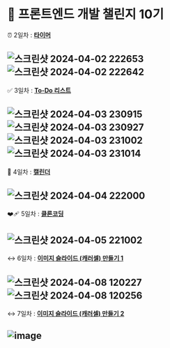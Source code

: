 # :seedling: 프론트엔드 개발 챌린지 10기

:alarm_clock: 2일차 : [**타이머**](https://yoonjeongyoo.github.io/frontend-challenge-project/02_Conutdown_Timer/timer.html)

![스크린샷 2024-04-02 222653](https://github.com/YoonjeongYoo/frontend-challenge-project/assets/145105916/2779be51-798a-484b-af6e-e40f81781446)
![스크린샷 2024-04-02 222642](https://github.com/YoonjeongYoo/frontend-challenge-project/assets/145105916/4ca2b412-8460-4002-982c-b64c1fdfdfcd)
--
:white_check_mark: 3일차 : [**To-Do 리스트**](https://yoonjeongyoo.github.io/frontend-challenge-project/03_ToDoList/todoList.html)

![스크린샷 2024-04-03 230915](https://github.com/YoonjeongYoo/frontend-challenge-project/assets/145105916/7f009258-1768-4f0a-9715-1562e189540f)
![스크린샷 2024-04-03 230927](https://github.com/YoonjeongYoo/frontend-challenge-project/assets/145105916/b2c412d8-7104-47e9-a4c4-8992cd1eabec)
![스크린샷 2024-04-03 231002](https://github.com/YoonjeongYoo/frontend-challenge-project/assets/145105916/e1e245c1-d500-4400-9e4e-d98cc12bdd0b)
![스크린샷 2024-04-03 231014](https://github.com/YoonjeongYoo/frontend-challenge-project/assets/145105916/233cfce1-6d74-497e-acb9-988930447264)
--
:date: 4일차 : [**캘린더**](https://yoonjeongyoo.github.io/frontend-challenge-project/04_Calendar/calendar.html)

![스크린샷 2024-04-04 222000](https://github.com/YoonjeongYoo/frontend-challenge-project/assets/145105916/c1dabcc6-fa4a-43b2-8fd8-ee8b71c121c0)
--
:mending_heart: 5일차 : [**클론코딩**](https://yoonjeongyoo.github.io/frontend-challenge-project/05_miniIntern/intern.html)

![스크린샷 2024-04-05 221002](https://github.com/YoonjeongYoo/frontend-challenge-project/assets/145105916/ce03c4c0-4020-4a32-8a04-797053997340)
--
:left_right_arrow: 6일차 : [**이미지 슬라이드 (캐러셀) 만들기 1**](https://yoonjeongyoo.github.io/frontend-challenge-project/06_Slide/slide.html)

![스크린샷 2024-04-08 120227](https://github.com/YoonjeongYoo/frontend-challenge-project/assets/145105916/fb0acd23-abe5-4c70-bac5-761e42aab9c5)
![스크린샷 2024-04-08 120256](https://github.com/YoonjeongYoo/frontend-challenge-project/assets/145105916/c39c059c-cf89-460d-9edb-d2688fc4530d)
--
:left_right_arrow: 7일차 : [**이미지 슬라이드 (캐러셀) 만들기 2**](https://yoonjeongyoo.github.io/frontend-challenge-project/07_Slide2/slide.html)

![image](https://github.com/YoonjeongYoo/frontend-challenge-project/assets/145105916/4c91767a-6330-4dc4-a49a-6c63260da2d6)
--



 
